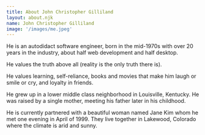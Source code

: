 ```yaml
---
title: About John Christopher Gilliland
layout: about.njk
name: John Christopher Gilliland
image: '/images/me.jpeg'
---
```


He is an autodidact software engineer, born in the mid-1970s with over 20 years in the industry, about half web development and half desktop.

He values the truth above all (reality is the only truth there is).

He values learning, self-reliance, books and movies that make him laugh or smile or cry, and loyalty in friends.

He grew up in a lower middle class neighborhood in Louisville, Kentucky. He was raised by a single mother, meeting his father later in his childhood.

He is currently partnered with a beautiful woman named Jane Kim whom he met one evening in April of 1999. They live together in Lakewood, Colorado where the climate is arid and sunny.
